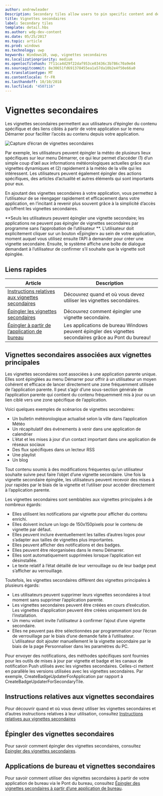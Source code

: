 ```yaml
---
author: andrewleader
Description: Secondary tiles allow users to pin specific content and deep links from your app onto their Start menu, providing easy future access to the content within your app.
title: Vignettes secondaires
label: Secondary tiles
template: detail.hbs
ms.author: wdg-dev-content
ms.date: 05/25/2017
ms.topic: article
ms.prod: windows
ms.technology: uwp
keywords: Windows10, uwp, vignettes secondaires
ms.localizationpriority: medium
ms.openlocfilehash: 7f11ca4d29f22daf953ce03436c3b786c70a9e04
ms.sourcegitcommit: 8e30651fd691378455ea1a57da10b2e4f50e66a0
ms.translationtype: MT
ms.contentlocale: fr-FR
ms.lasthandoff: 10/10/2018
ms.locfileid: "4507116"
---
```

# <a name="secondary-tiles"></a>Vignettes secondaires


Les vignettes secondaires permettent aux utilisateurs d’épingler du contenu spécifique et des liens ciblés à partir de votre application sur le menu Démarrer pour faciliter l’accès au contenu depuis votre application.

![Capture d’écran de vignettes secondaires](images/secondarytiles.png)

Par exemple, les utilisateurs peuvent épingler la météo de plusieurs lieux spécifiques sur leur menu Démarrer, ce qui leur permet d’accéder (1) d’un simple coup d’œil aux informations météorologiques actuelles grâce aux vignettes dynamiques et (2) rapidement à la météo de la ville qui les intéressent. Les utilisateurs peuvent également épingler des actions spécifiques, des articles d’actualité et autres éléments qui sont importants pour eux.

En ajoutant des vignettes secondaires à votre application, vous permettez à l’utilisateur de se réengager rapidement et efficacement dans votre application, en l’incitant à revenir plus souvent grâce à la simplicité d’accès qu’offrent les vignettes secondaires.

**Seuls les utilisateurs peuvent épingler une vignette secondaire; les applications ne peuvent pas épingler de vignettes secondaires par programme sans l’approbation de l’utilisateur **. L’utilisateur doit explicitement cliquer sur un bouton «Épingler» au sein de votre application, moment auquel vous utilisez ensuite l’API à demander pour créer une vignette secondaire. Ensuite, le système affiche une boîte de dialogue demandant à l’utilisateur de confirmer s’il souhaite que la vignette soit épinglée.

## <a name="quick-links"></a>Liens rapides

| Article | Description |
| --- | --- |
| [Instructions relatives aux vignettes secondaires](secondary-tiles-guidance.md) | Découvrez quand et où vous devez utiliser les vignettes secondaires. |
| [Épingler les vignettes secondaires](secondary-tiles-pinning.md) | Découvrez comment épingler une vignette secondaire. |
| [Épingler à partir de l’application de bureau](secondary-tiles-desktop-pinning.md) | Les applications de bureau Windows peuvent épingler des vignettes secondaires grâce au Pont du bureau! |


## <a name="secondary-tiles-in-relation-to-primary-tiles"></a>Vignettes secondaires associées aux vignettes principales

Les vignettes secondaires sont associées à une application parente unique. Elles sont épinglées au menu Démarrer pour offrir à un utilisateur un moyen cohérent et efficace de lancer directement une zone fréquemment utilisée de l’application parente. Il peut s’agir d’une sous-section générale de l’application parente qui contient du contenu fréquemment mis à jour ou un lien ciblé vers une zone spécifique de l’application.

Voici quelques exemples de scénarios de vignettes secondaires:

* Un bulletin météorologique actualisé selon la ville dans l’application Météo
* Un récapitulatif des événements à venir dans une application de calendrier
* L’état et les mises à jour d’un contact important dans une application de réseaux sociaux
* Des flux spécifiques dans un lecteur RSS
* Une playlist
* Un blog

Tout contenu soumis à des modifications fréquentes qu’un utilisateur souhaite suivre peut faire l’objet d’une vignette secondaire. Une fois la vignette secondaire épinglée, les utilisateurs peuvent recevoir des mises à jour rapides par le biais de la vignette et l’utiliser pour accéder directement à l’application parente.

Les vignettes secondaires sont semblables aux vignettes principales à de nombreux égards:

* Elles utilisent les notifications par vignette pour afficher du contenu enrichi.
* Elles doivent inclure un logo de 150x150pixels pour le contenu de vignette par défaut.
* Elles peuvent inclure éventuellement les tailles d’autres logos pour s’adapter aux tailles de vignettes plus importantes.
* Elles peuvent afficher des notifications et des badges.
* Elles peuvent être réorganisées dans le menu Démarrer.
* Elles sont automatiquement supprimées lorsque l’application est désinstallée.
* Le texte relatif à l’état détaillé de leur verrouillage ou de leur badge peut s’afficher au verrouillage.

Toutefois, les vignettes secondaires diffèrent des vignettes principales à plusieurs égards:

* Les utilisateurs peuvent supprimer leurs vignettes secondaires à tout moment sans supprimer l’application parente.
* Les vignettes secondaires peuvent être créées en cours d’exécution. Les vignettes d’application peuvent être créées uniquement lors de l’installation.
* Un menu volant invite l’utilisateur à confirmer l’ajout d’une vignette secondaire.
* Elles ne peuvent pas être sélectionnées par programmation pour l’écran de verrouillage par le biais d’une demande faite à l’utilisateur. L’utilisateur doit ajouter manuellement le la vignette secondaire par le biais de la page Personnaliser dans les paramètres du PC.

Pour envoyer des notifications, des méthodes spécifiques sont fournies pour les outils de mises à jour par vignette et badge et les canaux de notification Push utilisés avec les vignettes secondaires. Celles-ci mettent en parallèle les versions utilisées avec les vignettes secondaires. Par exemple, CreateBadgeUpdaterForApplication par rapport à CreateBadgeUpdaterForSecondaryTile.


## <a name="guidance-on-secondary-tiles"></a>Instructions relatives aux vignettes secondaires
Pour découvrir quand et où vous devez utiliser les vignettes secondaires et d’autres instructions relatives à leur utilisation, consultez [Instructions relatives aux vignettes secondaires](secondary-tiles-guidance.md)


## <a name="pinning-secondary-tiles"></a>Épingler des vignettes secondaires
Pour savoir comment épingler des vignettes secondaires, consultez [Épingler des vignettes secondaires](secondary-tiles-pinning.md).


## <a name="desktop-applications-and-secondary-tiles"></a>Applications de bureau et vignettes secondaires
Pour savoir comment utiliser des vignettes secondaires à partir de votre application de bureau via le Pont du bureau, consultez [Épingler des vignettes secondaires à partir d’une application de bureau](secondary-tiles-desktop-pinning.md).
